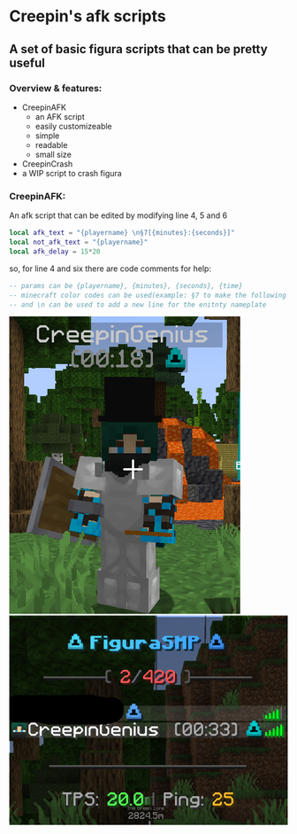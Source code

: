 # Creepin's afk scripts
## A set of basic figura scripts that can be pretty useful
### Overview & features:
 - CreepinAFK
   - an AFK script
   - easily customizeable
   - simple
   - readable
   - small size
 - CreepinCrash
  - a WIP script to crash figura

### CreepinAFK:
An afk script that can be edited by modifying line 4, 5 and 6
```lua
local afk_text = "{playername} \n§7[{minutes}:{seconds}]"
local not_afk_text = "{playername}"
local afk_delay = 15*20
```
so, for line 4 and six there are code comments for help:
```lua
-- params can be {playername}, {minutes}, {seconds}, {time}
-- minecraft color codes can be used(example: §7 to make the following text grey)
-- and \n can be used to add a new line for the enitnty nameplate
```
![Example 1](images/CreepinAFK/example1.png "Example 1")
![Example 1](images/CreepinAFK/example1_tab.png "Example 1 tab")